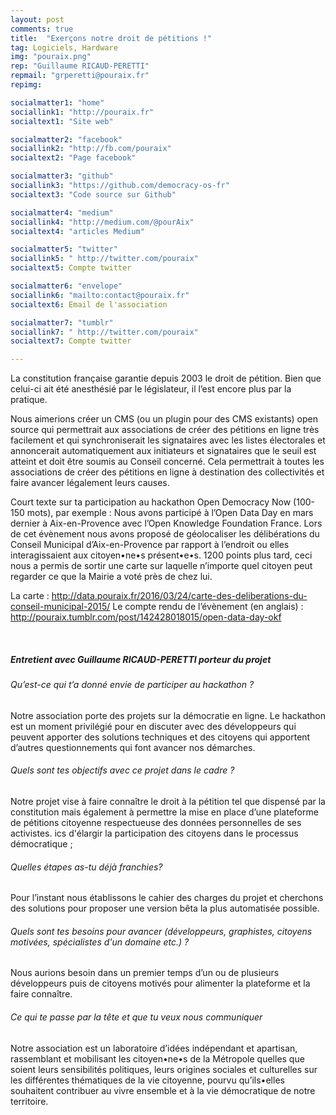 ```yaml
---
layout: post
comments: true
title:  "Exerçons notre droit de pétitions !"
tag: Logiciels, Hardware
img: "pouraix.png"
rep: "Guillaume RICAUD-PERETTI"
repmail: "grperetti@pouraix.fr"
repimg:

socialmatter1: "home"
sociallink1: "http://pouraix.fr"
socialtext1: "Site web"

socialmatter2: "facebook"
sociallink2: "http://fb.com/pouraix"
socialtext2: "Page facebook"

socialmatter3: "github"
sociallink3: "https://github.com/democracy-os-fr"
socialtext3: "Code source sur Github"

socialmatter4: "medium"
sociallink4: "http://medium.com/@pourAix"
socialtext4: "articles Medium"

socialmatter5: "twitter"
sociallink5: " http://twitter.com/pouraix"
socialtext5: Compte twitter

socialmatter6: "envelope"
sociallink6: "mailto:contact@pouraix.fr"
socialtext6: Email de l'association

socialmatter7: "tumblr"
sociallink7: " http://twitter.com/pouraix"
socialtext7: Compte twitter

---
```


La constitution française garantie depuis 2003 le droit de pétition. Bien que celui-ci ait été anesthésié par le législateur, il l’est encore plus par la pratique. 

Nous aimerions créer un CMS (ou un plugin pour des CMS existants) open source qui permettrait aux associations de créer des pétitions en ligne très facilement et qui synchroniserait les signataires avec les listes électorales et annoncerait automatiquement aux initiateurs et signataires que le seuil est atteint et doit être soumis au Conseil concerné.
Cela permettrait à toutes les associations de créer des pétitions en ligne à destination des collectivités et faire avancer légalement leurs causes.

Court texte sur ta participation au hackathon Open Democracy Now (100-150 mots), par exemple :
Nous avons participé à l’Open Data Day en mars dernier à Aix-en-Provence avec l’Open Knowledge Foundation France. Lors de cet évènement nous avons proposé de géolocaliser les délibérations du Conseil Municipal d’Aix-en-Provence par rapport à l’endroit ou elles interagissaient aux citoyen•ne•s présent•e•s. 1200 points plus tard, ceci nous a permis de sortir une carte sur laquelle n’importe quel citoyen peut regarder ce que la Mairie a voté près de chez lui. 

La carte : http://data.pouraix.fr/2016/03/24/carte-des-deliberations-du-conseil-municipal-2015/ 
Le compte rendu de l’évènement (en anglais) : http://pouraix.tumblr.com/post/142428018015/open-data-day-okf


<br>

##### Entretient avec Guillaume RICAUD-PERETTI porteur du projet

###### Qu’est-ce qui t’a donné envie de participer au hackathon ? 
Notre association porte des projets sur la démocratie en ligne. Le hackathon est un moment privilégié pour en discuter avec des développeurs qui peuvent apporter des solutions techniques et des citoyens qui apportent d’autres questionnements qui font avancer nos démarches. 

###### Quels sont tes objectifs avec ce projet dans le cadre ?

Notre projet vise à faire connaître le droit à la pétition tel que dispensé par la constitution mais également à permettre la mise en place d’une plateforme de pétitions citoyenne respectueuse des données personnelles de ses activistes. ics d'élargir la participation des citoyens dans le processus démocratique ;


###### Quelles étapes as-tu déjà franchies? 

Pour l’instant nous établissons le cahier des charges du projet et cherchons des solutions pour proposer une version bêta la plus automatisée possible. 


###### Quels sont tes besoins pour avancer (développeurs, graphistes, citoyens motivées, spécialistes d'un domaine etc.) ? 

Nous aurions besoin dans un premier temps d’un ou de plusieurs développeurs puis de citoyens motivés pour alimenter la plateforme et la faire connaître. 

###### Ce qui te passe par la tête et que tu veux nous communiquer 

Notre association est un laboratoire d’idées indépendant et apartisan, rassemblant et mobilisant les citoyen•ne•s de la Métropole quelles que soient leurs sensibilités politiques, leurs origines sociales et culturelles sur les différentes thématiques de la vie citoyenne, pourvu qu’ils•elles souhaitent contribuer au vivre ensemble et à la vie démocratique de notre territoire.